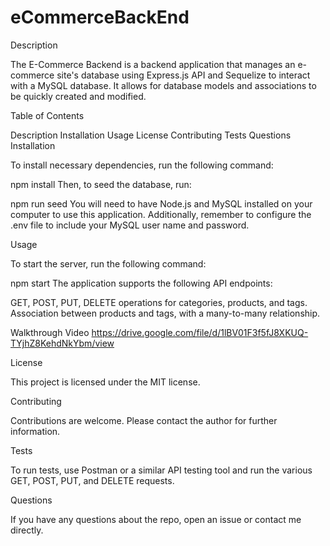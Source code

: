 # eCommerceBackEnd

Description

The E-Commerce Backend is a backend application that manages an e-commerce site's database using Express.js API and Sequelize to interact with a MySQL database. It allows for database models and associations to be quickly created and modified.

Table of Contents

Description
Installation
Usage
License
Contributing
Tests
Questions
Installation

To install necessary dependencies, run the following command:

npm install
Then, to seed the database, run:

npm run seed
You will need to have Node.js and MySQL installed on your computer to use this application. Additionally, remember to configure the .env file to include your MySQL user name and password.

Usage

To start the server, run the following command:

npm start
The application supports the following API endpoints:

GET, POST, PUT, DELETE operations for categories, products, and tags.
Association between products and tags, with a many-to-many relationship.

Walkthrough Video
https://drive.google.com/file/d/1lBV01F3f5fJ8XKUQ-TYjhZ8KehdNkYbm/view

License

This project is licensed under the MIT license.

Contributing

Contributions are welcome. Please contact the author for further information.

Tests

To run tests, use Postman or a similar API testing tool and run the various GET, POST, PUT, and DELETE requests.

Questions

If you have any questions about the repo, open an issue or contact me directly.